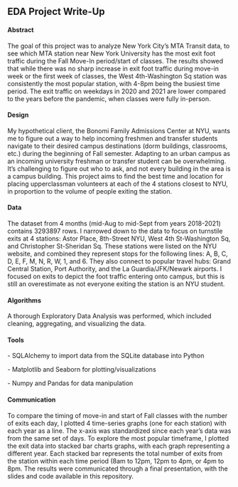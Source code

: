 ## EDA Project Write-Up

 

#### Abstract

The goal of this project was to analyze New York City’s MTA Transit data, to see which MTA station near New York University has the most exit foot traffic during the Fall Move-In period/start of classes. The results showed that while there was no sharp increase in exit foot traffic during move-in week or the first week of classes, the West 4th-Washington Sq station was consistently the most popular station, with 4-8pm being the busiest time period. The exit traffic on weekdays in 2020 and 2021 are lower compared to the years before the pandemic, when classes were fully in-person.

#### Design

My hypothetical client, the Bonomi Family Admissions Center at NYU, wants me to figure out a way to help incoming freshmen and transfer students navigate to their desired campus destinations (dorm buildings, classrooms, etc.) during the beginning of Fall semester. Adapting to an urban campus as an incoming university freshman or transfer student can be overwhelming. It’s challenging to figure out who to ask, and not every building in the area is a campus building. This project aims to find the best time and location for placing upperclassman volunteers at each of the 4 stations closest to NYU, in proportion to the volume of people exiting the station. 

 #### Data

The dataset from 4 months (mid-Aug to mid-Sept from years 2018-2021) contains 3293897 rows. I narrowed down to the data to focus on turnstile exits at 4 stations: Astor Place, 8th-Street NYU, West 4th St-Washington Sq, and Christopher St-Sheridan Sq. These stations were listed on the NYU website, and combined they represent stops for the following lines: A, B, C, D, E, F, M, N, R, W, 1, and 6. They also connect to popular travel hubs: Grand Central Station, Port Authority, and the La Guardia/JFK/Newark airports. I focused on exits to depict the foot traffic entering onto campus, but this is still an overestimate as not everyone exiting the station is an NYU student.

#### Algorithms

A thorough Exploratory Data Analysis was performed, which included cleaning, aggregating, and visualizing the data. 

 #### Tools

\-    SQLAlchemy to import data from the SQLite database into Python 

\-    Matplotlib and Seaborn for plotting/visualizations

\-    Numpy and Pandas for data manipulation

#### Communication

To compare the timing of move-in and start of Fall classes with the number of exits each day, I plotted 4 time-series graphs (one for each station) with each year as a line. The x-axis was standardized since each year’s data was from the same set of days. To explore the most popular timeframe, I plotted the exit data into stacked bar charts graphs, with each graph representing a different year. Each stacked bar represents the total number of exits from the station within each time period (8am to 12pm, 12pm to 4pm, or 4pm to 8pm. The results were communicated through a final presentation, with the slides and code available in this repository. 
